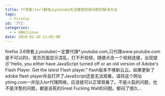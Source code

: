 ```yaml
---
title: ff带套(tor)翻墙上youtube无法播放视频问题的解决办法
tags:
  - Firefox
id: '771'
categories:
  - - GNU/Linux
date: 2010-02-20 11:05:08
---
```


firefox 3.6带套上youtube(一定要代理*.youtube.com,只代理www.youtube.com是不可以的)，首页页面显示混乱，打不开视频，随便点击一个视频连接，出现提示“Hello, you either have JavaScript turned off or an old version of Adobe's Flash Player. Get the latest Flash player.” flash版本不够新云云。如果更新了adobe flash player并且打开了JavaScript还是无法观看，请将这个网址ytimg.com一并加入tor代理网络，应该就可以正常观看了。不是火狐的问题，也不是洋葱的问题，都是该死的Great Fucking Wall的问题。郁闷了很久...